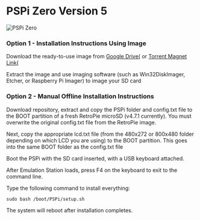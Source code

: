 # PSPi Zero Version 5
![PSPi Zero](https://othermod.com/wp-content/uploads/IMG_8727.jpg)
 
### Option 1 - Installation Instructions Using Image

Download the ready-to-use image from [Google Drive(](https://drive.google.com/file/d/1LdgOSTCEvPwvksIEMmHCxauEN8INBU-z/view?usp=sharing) or [Torrent Magnet Link(](magnet:?xt=urn:btih:a9f6d58c56663d980b317419adf9a53b9920c7f7&dn=PSPi%20Zero%20v5%208.17.21.7z&tr=udp%3a%2f%2ftracker.opentrackr.org%3a1337%2fannounce&tr=udp%3a%2f%2ftracker.openbittorrent.com%3a1337%2fannounce)

Extract the image and use imaging software (such as Win32DiskImager, Etcher, or Raspberry Pi Imager) to image your SD card

### Option 2 - Manual Offline Installation Instructions

Download repository, extract and copy the PSPi folder and config.txt file to the BOOT partition of a fresh RetroPie microSD (v4.7.1 currently). You must overwrite the original config.txt file from the RetroPie image.

Next, copy the appropriate lcd.txt file (from the 480x272 or 800x480 folder depending on which LCD you are using) to the BOOT partition. This goes into the same BOOT folder as the config.txt file

Boot the PSPi with the SD card inserted, with a USB keyboard attached.

After Emulation Station loads, press F4 on the keyboard to exit to the command line.

Type the following command to install everything:
```
sudo bash /boot/PSPi/setup.sh
```
The system will reboot after installation completes.

